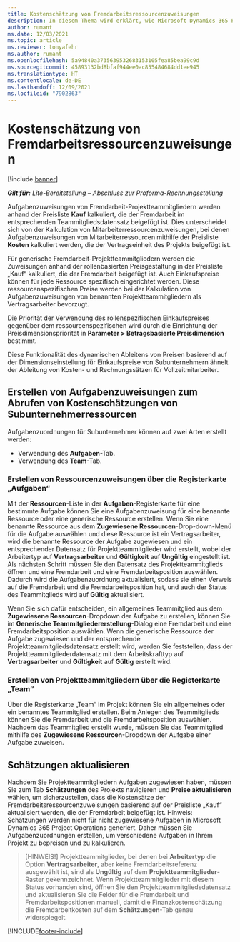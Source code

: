 ```yaml
---
title: Kostenschätzung von Fremdarbeitsressourcenzuweisungen
description: In diesem Thema wird erklärt, wie Microsoft Dynamics 365 Project Operations die Kostenschätzung von Fremdarbeitsressourcenzuweisungen berechnet.
author: rumant
ms.date: 12/03/2021
ms.topic: article
ms.reviewer: tonyafehr
ms.author: rumant
ms.openlocfilehash: 5a94840a3735639532683153105fea85bea99c9d
ms.sourcegitcommit: 45893132bd8bfaf944ee0ac855484684dd1ee945
ms.translationtype: HT
ms.contentlocale: de-DE
ms.lasthandoff: 12/09/2021
ms.locfileid: "7902863"
---
```

# <a name="cost-estimation-of-subcontracted-resource-assignments"></a>Kostenschätzung von Fremdarbeitsressourcenzuweisungen

[!include [banner](../../includes/dataverse-preview.md)]

_**Gilt für:** Lite-Bereitstellung – Abschluss zur Proforma-Rechnungsstellung_

Aufgabenzuweisungen von Fremdarbeit-Projektteammitgliedern werden anhand der Preisliste **Kauf** kalkuliert, die der Fremdarbeit im entsprechenden Teammitgliedsdatensatz beigefügt ist. Dies unterscheidet sich von der Kalkulation von Mitarbeiterressourcenzuweisungen, bei denen Aufgabenzuweisungen von Mitarbeiterressourcen mithilfe der Preisliste **Kosten** kalkuliert werden, die der Vertragseinheit des Projekts beigefügt ist. 

Für generische Fremdarbeit-Projektteammitgliedern werden die Zuweisungen anhand der rollenbasierten Preisgestaltung in der Preisliste „Kauf“ kalkuliert, die der Fremdarbeit beigefügt ist. Auch Einkaufspreise können für jede Ressource spezifisch eingerichtet werden. Diese ressourcenspezifischen Preise werden bei der Kalkulation von Aufgabenzuweisungen von benannten Projektteammitgliedern als Vertragsarbeiter bevorzugt. 

Die Priorität der Verwendung des rollenspezifischen Einkaufspreises gegenüber dem ressourcenspezifischen wird durch die Einrichtung der Preisdimensionspriorität in **Parameter > Betragsbasierte Preisdimension** bestimmt.

Diese Funktionalität des dynamischen Ableitens von Preisen basierend auf der Dimensionseinstellung für Einkaufspreise von Subunternehmern ähnelt der Ableitung von Kosten- und Rechnungssätzen für Vollzeitmitarbeiter. 

## <a name="creating-task-assignments-for-getting-cost-estimates-of-subcontractor-resources"></a>Erstellen von Aufgabenzuweisungen zum Abrufen von Kostenschätzungen von Subunternehmerressourcen

Aufgabenzuordnungen für Subunternehmer können auf zwei Arten erstellt werden: 
- Verwendung des **Aufgaben**-Tab.
- Verwendung des **Team**-Tab.

### <a name="creating-resources-assignments-using-the-tasks-tab"></a>Erstellen von Ressourcenzuweisungen über die Registerkarte „Aufgaben“
Mit der **Ressourcen**-Liste in der **Aufgaben**-Registerkarte für eine bestimmte Aufgabe können Sie eine Aufgabenzuweisung für eine benannte Ressource oder eine generische Ressource erstellen. Wenn Sie eine benannte Ressource aus dem **Zugewiesene Ressourcen**-Drop-down-Menü für die Aufgabe auswählen und diese Ressource ist ein Vertragsarbeiter, wird die benannte Ressource der Aufgabe zugewiesen und ein entsprechender Datensatz für Projektteammitglieder wird erstellt, wobei der Arbeitertyp auf **Vertragsarbeiter** und **Gültigkeit** auf **Ungültig** eingestellt ist. Als nächsten Schritt müssen Sie den Datensatz des Projektteammitglieds öffnen und eine Fremdarbeit und eine Fremdarbeitsposition auswählen. Dadurch wird die Aufgabenzuordnung aktualisiert, sodass sie einen Verweis auf die Fremdarbeit und die Fremdarbeitsposition hat, und auch der Status des Teammitglieds wird auf **Gültig** aktualisiert.

Wenn Sie sich dafür entscheiden, ein allgemeines Teammitglied aus dem **Zugewiesene Ressourcen**-Dropdown der Aufgabe zu erstellen, können Sie im **Generische Teammitgliedererstellung**-Dialog eine Fremdarbeit und eine Fremdarbeitsposition auswählen. Wenn die generische Ressource der Aufgabe zugewiesen und der entsprechende Projektteammitgliedsdatensatz erstellt wird, werden Sie feststellen, dass der Projektteammitgliederdatensatz mit dem Arbeitskrafttyp auf **Vertragsarbeiter** und **Gültigkeit** auf **Gültig** erstellt wird.

### <a name="creating-project-team-members-using-the-team-tab"></a>Erstellen von Projektteammitgliedern über die Registerkarte „Team“
Über die Registerkarte „Team“ im Projekt können Sie ein allgemeines oder ein benanntes Teammitglied erstellen. Beim Anlegen des Teammitglieds können Sie die Fremdarbeit und die Fremdarbeitsposition auswählen. Nachdem das Teammitglied erstellt wurde, müssen Sie das Teammitglied mithilfe des **Zugewiesene Ressourcen**-Dropdown der Aufgabe einer Aufgabe zuweisen. 

## <a name="updating-estimates"></a>Schätzungen aktualisieren
Nachdem Sie Projektteammitgliedern Aufgaben zugewiesen haben, müssen Sie zum Tab **Schätzungen** des Projekts navigieren und **Preise aktualisieren** wählen, um sicherzustellen, dass die Kostensätze der Fremdarbeitsressourcenzuweisungen basierend auf der Preisliste „Kauf“ aktualisiert werden, die der Fremdarbeit beigefügt ist. Hinweis: Schätzungen werden nicht für nicht zugewiesene Aufgaben in Microsoft Dynamics 365 Project Operations generiert. Daher müssen Sie Aufgabenzuordnungen erstellen, um verschiedene Aufgaben in Ihrem Projekt zu bepreisen und zu kalkulieren. 

> [HINWEIS!] Projektteammitglieder, bei denen bei **Arbeitertyp** die Option **Vertragsarbeiter**, aber keine Fremdarbeitsreferenz ausgewählt ist, sind als **Ungültig** auf dem **Projektteammitglieder**-Raster gekennzeichnet. Wenn Projektteammitglieder mit diesem Status vorhanden sind, öffnen Sie den Projektteammitgliedsdatensatz und aktualisieren Sie die Felder für die Fremdarbeit und Fremdarbeitspositionen manuell, damit die Finanzkostenschätzung die Fremdarbeitkosten auf dem **Schätzungen**-Tab genau widerspiegelt. 


[!INCLUDE[footer-include](../../includes/footer-banner.md)]
